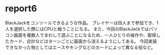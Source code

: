 # report6
BlackJackをコンソールできるような作品。
プレイヤーは四人まで参加でき、1人を選択した際にはCPUと戦うことになる。
また、今回のBlackJackではパソコン画面を複数人でまわして遊ぶことになるため、一人ひとりの操作や、取得したカード、合計などはターンごとに画面から消えるようにしてある。
今回実装できなかった物としてはエースやキングなどのカードによって異なる役など。

